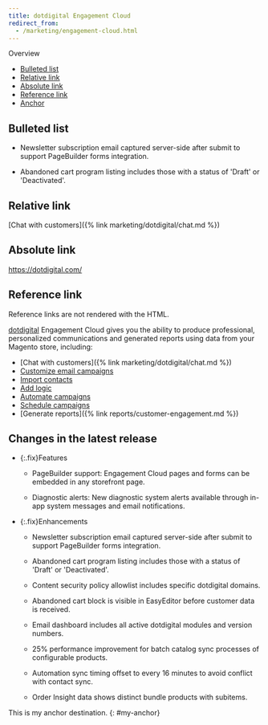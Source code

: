 ```yaml
---
title: dotdigital Engagement Cloud
redirect_from:
  - /marketing/engagement-cloud.html
---
```


Overview

- [Bulleted list](#bulleted-list)
- [Relative link](#relative-link)
- [Absolute link](#absolute-link)
- [Reference link](#reference-link)
- [Anchor](#my-anchor)

## Bulleted list

- Newsletter subscription email captured server-side after submit to support PageBuilder forms integration.

- Abandoned cart program listing includes those with a status of 'Draft' or 'Deactivated'.

## Relative link

[Chat with customers]({% link marketing/dotdigital/chat.md %})

## Absolute link

https://dotdigital.com/

## Reference link

Reference links are not rendered with the HTML.

[1]: https://dotdigital.com/
[2]: https://support.dotdigital.com/hc/en-gb/articles/115001930050-Email-campaigns-an-overview
[3]: https://support.dotdigital.com/hc/en-gb/articles/212211898-Importing-contacts-into-an-address-book

[dotdigital][1] Engagement Cloud gives you the ability to produce professional, personalized communications and generated reports using data from your Magento store, including:

- [Chat with customers]({% link marketing/dotdigital/chat.md %})
- [Customize email campaigns][2]
- [Import contacts][3]
- [Add logic][4]
- [Automate campaigns][5]
- [Schedule campaigns][6]
- [Generate reports]({% link reports/customer-engagement.md %})

## Changes in the latest release

- {:.fix}Features

   - PageBuilder support: Engagement Cloud pages and forms can be embedded in any storefront page.

   - Diagnostic alerts: New diagnostic system alerts available through in-app system messages and email notifications.

- {:.fix}Enhancements

   - Newsletter subscription email captured server-side after submit to support PageBuilder forms integration.

   - Abandoned cart program listing includes those with a status of 'Draft' or 'Deactivated'.

   - Content security policy allowlist includes specific dotdigital domains.

   - Abandoned cart block is visible in EasyEditor before customer data is received.

   - Email dashboard includes all active dotdigital modules and version numbers.

   - 25% performance improvement for batch catalog sync processes of configurable products.

   - Automation sync timing offset to every 16 minutes to avoid conflict with contact sync.

   - Order Insight data shows distinct bundle products with subitems.

This is my anchor destination.
{: #my-anchor}

[1]: https://dotdigital.com/
[2]: https://support.dotdigital.com/hc/en-gb/articles/115001930050-Email-campaigns-an-overview
[3]: https://support.dotdigital.com/hc/en-gb/articles/212211898-Importing-contacts-into-an-address-book
[4]: https://support.dotdigital.com/hc/en-gb/articles/212213938-Using-decisions-to-branch-automated-programs
[5]: https://support.dotdigital.com/hc/en-gb/articles/212213998-Automated-and-triggered-campaigns-an-overview
[6]: https://support.dotdigital.com/hc/en-gb/articles/212213998-Automated-and-triggered-campaigns-an-overview